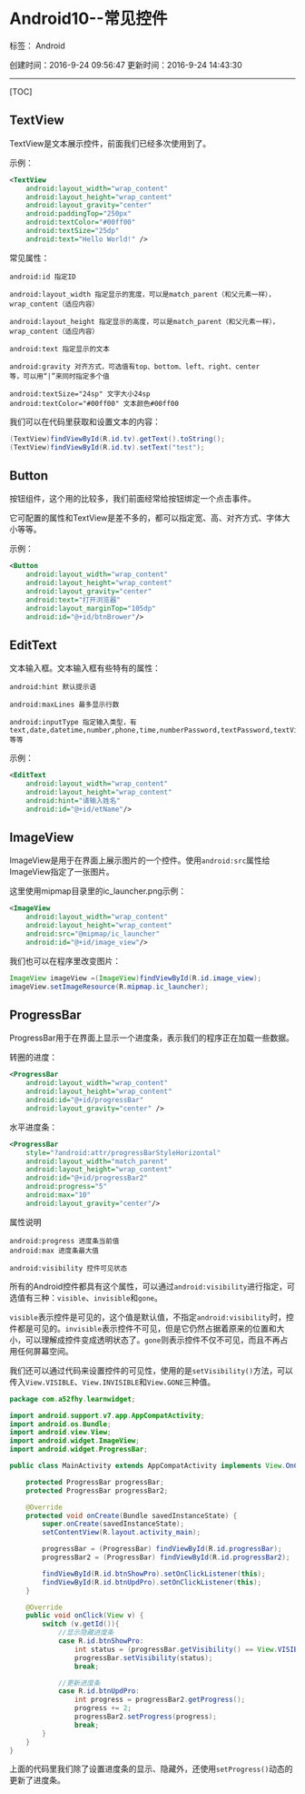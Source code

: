 # Android10--常见控件

标签： Android

创建时间：2016-9-24 09:56:47
更新时间：2016-9-24 14:43:30

---
[TOC]

## TextView
TextView是文本展示控件，前面我们已经多次使用到了。

示例：
``` xml
<TextView
    android:layout_width="wrap_content"
    android:layout_height="wrap_content"
    android:layout_gravity="center"
    android:paddingTop="250px"
    android:textColor="#00ff00"
    android:textSize="25dp"
    android:text="Hello World!" />
```

常见属性：
```
android:id 指定ID

android:layout_width 指定显示的宽度，可以是match_parent（和父元素一样），wrap_content（适应内容）

android:layout_height 指定显示的高度，可以是match_parent（和父元素一样），wrap_content（适应内容）

android:text 指定显示的文本

android:gravity 对齐方式，可选值有top、bottom、left、right、center
等，可以用“|”来同时指定多个值

android:textSize="24sp" 文字大小24sp
android:textColor="#00ff00" 文本颜色#00ff00 
```

我们可以在代码里获取和设置文本的内容：
``` java
(TextView)findViewById(R.id.tv).getText().toString();
(TextView)findViewById(R.id.tv).setText("test");
```

## Button
按钮组件，这个用的比较多，我们前面经常给按钮绑定一个点击事件。  

它可配置的属性和TextView是差不多的，都可以指定宽、高、对齐方式、字体大小等等。  

示例：  
``` xml
<Button
    android:layout_width="wrap_content"
    android:layout_height="wrap_content"
    android:layout_gravity="center"
    android:text="打开浏览器"
    android:layout_marginTop="105dp"
    android:id="@+id/btnBrower"/>
```

## EditText
文本输入框。文本输入框有些特有的属性：  
```
android:hint 默认提示语

android:maxLines 最多显示行数

android:inputType 指定输入类型，有text,date,datetime,number,phone,time,numberPassword,textPassword,textVisiblePassword,textEmailAddress,textUri等等
```

示例：
``` xml
<EditText
    android:layout_width="wrap_content"
    android:layout_height="wrap_content"
    android:hint="请输入姓名"
    android:id="@+id/etName"/>
```

## ImageView
ImageView是用于在界面上展示图片的一个控件。使用`android:src`属性给ImageView指定了一张图片。  

这里使用mipmap目录里的ic_launcher.png示例：
``` xml
<ImageView
    android:layout_width="wrap_content"
    android:layout_height="wrap_content"
    android:src="@mipmap/ic_launcher"
    android:id="@+id/image_view"/>
```

我们也可以在程序里改变图片：
``` java
ImageView imageView =(ImageView)findViewById(R.id.image_view);
imageView.setImageResource(R.mipmap.ic_launcher);
```

## ProgressBar
ProgressBar用于在界面上显示一个进度条，表示我们的程序正在加载一些数据。  

转圈的进度：
``` xml
<ProgressBar
    android:layout_width="wrap_content"
    android:layout_height="wrap_content"
    android:id="@+id/progressBar"
    android:layout_gravity="center" />
```

水平进度条：
``` xml
<ProgressBar
    style="?android:attr/progressBarStyleHorizontal"
    android:layout_width="match_parent"
    android:layout_height="wrap_content"
    android:id="@+id/progressBar2"
    android:progress="5"
    android:max="10"
    android:layout_gravity="center"/>
```

属性说明
```
android:progress 进度条当前值
android:max 进度条最大值

android:visibility 控件可见状态
```

所有的Android控件都具有这个属性，可以通过`android:visibility`进行指定，可选值有三种：`visible`、`invisible`和`gone`。  

`visible`表示控件是可见的，这个值是默认值，不指定`android:visibility`时，控件都是可见的。`invisible`表示控件不可见，但是它仍然占据着原来的位置和大小，可以理解成控件变成透明状态了。`gone`则表示控件不仅不可见，而且不再占用任何屏幕空间。  

我们还可以通过代码来设置控件的可见性，使用的是`setVisibility()`方法，可以传入`View.VISIBLE`、`View.INVISIBLE`和`View.GONE`三种值。  

``` java
package com.a52fhy.learnwidget;

import android.support.v7.app.AppCompatActivity;
import android.os.Bundle;
import android.view.View;
import android.widget.ImageView;
import android.widget.ProgressBar;

public class MainActivity extends AppCompatActivity implements View.OnClickListener {

    protected ProgressBar progressBar;
    protected ProgressBar progressBar2;

    @Override
    protected void onCreate(Bundle savedInstanceState) {
        super.onCreate(savedInstanceState);
        setContentView(R.layout.activity_main);

        progressBar = (ProgressBar) findViewById(R.id.progressBar);
        progressBar2 = (ProgressBar) findViewById(R.id.progressBar2);

        findViewById(R.id.btnShowPro).setOnClickListener(this);
        findViewById(R.id.btnUpdPro).setOnClickListener(this);
    }

    @Override
    public void onClick(View v) {
        switch (v.getId()){
            //显示隐藏进度条
            case R.id.btnShowPro:
                int status = (progressBar.getVisibility() == View.VISIBLE) ? View.INVISIBLE : View.VISIBLE;
                progressBar.setVisibility(status);
                break;

            //更新进度条
            case R.id.btnUpdPro:
                int progress = progressBar2.getProgress();
                progress += 2;
                progressBar2.setProgress(progress);
                break;
        }
    }
}

```

上面的代码里我们除了设置进度条的显示、隐藏外，还使用`setProgress()`动态的更新了进度条。  